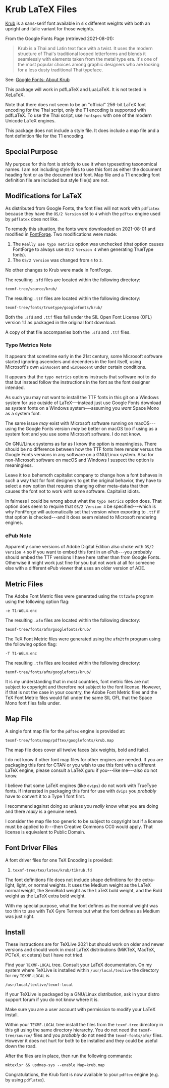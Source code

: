 Krub LaTeX Files
================

[Krub](https://fonts.google.com/specimen/Krub) is a sans-serif font available in
six different weights with both an upright and italic variant for those weights.

From the Google Fonts Page (retrieved 2021-08-01):

> Krub is a Thai and Latin text face with a twist. It uses the modern structure
> of Thai's traditional looped letterforms and blends it seamlessly with
> elements taken from the metal type era. It's one of the most popular choices
> among graphic designers who are looking for a less dusty traditional Thai
> typeface.

See: [Google Fonts: About Krub](https://fonts.google.com/specimen/Krub#about)

This package will work in pdfLaTeX and LuaLaTeX. It is not tested in XeLaTeX.

Note that there does not seem to be an "official" 256-bit LaTeX font encoding
for the Thai script, only the T1 encoding is supported with pdfLaTeX. To use the
Thai script, use `fontspec` with one of the modern Unicode LaTeX engines.

This package does not include a style file. It does include a map file and a
font definition file for the T1 encoding.


Special Purpose
---------------

My purpose for this font is strictly to use it when typesetting taxonomical
names. I am not including style files to use this font as either the document
heading font or as the document text font. Map file and a T1 encoding font
definition file are included but style file(s) are not.


Modifications for LaTeX
-----------------------

As distributed from Google Fonts, the font files will not work with `pdflatex`
because they have the `OS/2 Version` set to `4` which the `pdftex` engine used
by `pdflatex` does not like.

To remedy this situation, the fonts were downloaded on 2021-08-01 and modified
in [FontForge](https://fontforge.org/). Two modifications were made:

1. The `Really use typo metrics` option was unchecked (that option causes
   FontForge to always use `OS/2 Version 4` when generating TrueType fonts).
2. The `OS/2 Version` was changed from `4` to `3`.

No other changes to Krub were made in FontForge.

The resulting `.sfd` files are located within the following directory:

    texmf-tree/source/krub/

The resulting `.ttf` files are located within the following directory:

    texmf-tree/fonts/truetype/googlefonts/krub/

Both the `.sfd` and `.ttf` files fall under the SIL Open Font License (OFL)
version 1.1 as packaged in the original font download.

A copy of that file accompanies both the `.sfd` and `.ttf` files.


### Typo Metrics Note

It appears that sometime early in the 21st century, some Microsoft software
started ignoring ascenders and decenders in the font itself, using Microsoft's
own `winAscent` and `winDescent` under certain conditions.

It appears that the `typo metrics` options instructs that software not to do
that but instead follow the instructions in the font as the font designer
intended.

As such you may not want to install the TTF fonts in this git on a Windows
system for use outside of LaTeX---instead just use Google Fonts download as
system fonts on a Windows system---assuming you *want* Space Mono as a system
font.

The same issue *may* exist with Microsoft software running on macOS---using the
Google Fonts version *may* be better on macOS too if using as a system font and
you use some Microsoft software. I do not know.

On GNU/Linux systems as far as I know the option is meaningless. There should
be no difference between how the TTF fonts here render versus the Google Fonts
versions in any software on a GNU/Linux system. Also for non-Microsoft software
on macOS and Windows I suspect the option is meaningless.

Leave it to a behemoth capitalist company to change how a font behaves in such
a way that for font designers to get the original behavior, they have to select
a new option that requires changing other meta-data that then causes the font
not to work with some software. Capitalist idiots.

In fairness I could be wrong about what the `typo metrics` option does. That
option does seem to require that `OS/2 Version 4` be specified---which is why
FontForge will automatically set that version when exporting to `.ttf` if that
option is checked---and it does seem related to Microsoft rendering engines.

### ePub Note

Apparently some versions of Adobe Digital Edition also choke with `OS/2 Version
4` so if you want to embed this font in an ePub---you probably should embed the
TTF versions I have here rather than from Google Fonts. Otherwise it might work
just fine for you but not work at all for someone else with a different ePub
viewer that uses an older version of ADE.


Metric Files
------------

The Adobe Font Metric files were generated using the `ttf2afm` program using
the following option flag:

    -e T1-WGL4.enc

The resulting `.afm` files are located within the following directory:

    texmf-tree/fonts/afm/googlefonts/krub/

The TeX Font Metric files were generated using the `afm2tfm` program using the
following option flag:

    -T T1-WGL4.enc

The resulting `.tfm` files are located within the following directory:

    texmf-tree/fonts/afm/googlefonts/krub/

It is my understanding that in most countries, font metric files are not subject
to copyright and therefore not subject to the font license. However, if that is
not the case in your country, the Adobe Font Metric files and the TeX Font
Metric files would fall under the same SIL OFL that the Space Mono font files
falls under.


Map File
--------

A single font map file for the `pdftex` engine is provided at:

    texmf-tree/fonts/map/pdftex/googlefonts/krub.map

The map file does cover all twelve faces (six weights, bold and italic).

I do not know if other font map files for other engines are needed. If you are
packaging this font for CTAN or you wish to use this font with a different
LaTeX engine, please consult a LaTeX guru if you---like me---also do not know.

I believe that some LaTeX engines (like `dvips`) do not work with TrueType
fonts. If interested in packaging this font for use with `dvips` you *probably*
have to convert it to a Type 1 font first.

I recommend against doing so unless you *really* know what you are doing and
there *really* is a genuine need.

I consider the map file too generic to be subject to copyright but if a license
must be applied to it---then Creative Commons CC0 would apply. That license is
equivalent to Public Domain.


Font Driver Files
-----------------

A font driver files for one TeX Encoding is provided:

1. `texmf-tree/tex/latex/krub/t1krub.fd`

The font definitions file does not include shape definitions for the
extra-light, light, or normal weights. It uses the Medium weight as the LaTeX
normal weight, the SemiBold weight as the LaTeX bold weight, and the Bold weight
as the LaTeX extra bold weight.

With my special purpose, what the font defines as the normal weight was too thin
to use with TeX Gyre Termes but what the font defines as Medium was just right.


Install
-------

These instructions are for TeXLive 2021 but should work on older and newer
versions and should work in *most* LaTeX distributions (MiKTeX, MacTeX, PCTeX,
et cetera) but I have not tried.

Find your `TEXMF-LOCAL` tree. Consult your LaTeX documentation. On my system
where TeXLive is installed within `/usr/local/texlive` the directory for my
`TEXMF-LOCAL` is

    /usr/local/texlive/texmf-local

If your TeXLive is packaged by a GNU/Linux distribution, ask in your distro
support forum if you do not know where it is.

Make sure you are a user account with permission to modify your LaTeX install.

Within your `TEXMF-LOCAL` tree install the files from the `texmf-tree`
directory in this git using the same directory hierarchy. You do not need the
`texmf-tree/source/` files and you *probably* do not need the
`texmf-fonts/afm/` files. However it does not hurt for both to be installed and
they could be useful down the road.

After the files are in place, then run the following commands:

    mktexlsr && updmap-sys --enable Map=krub.map

Congratulations, the Krub font is now available to your `pdftex` engine
(e.g. by using `pdflatex`).
